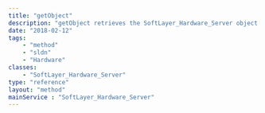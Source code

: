 ```yaml
---
title: "getObject"
description: "getObject retrieves the SoftLayer_Hardware_Server object whose ID number corresponds to the ID number of the init parameter passed to the SoftLayer_Hardware service. You can only retrieve servers from the account that your portal user is assigned to. "
date: "2018-02-12"
tags:
    - "method"
    - "sldn"
    - "Hardware"
classes:
    - "SoftLayer_Hardware_Server"
type: "reference"
layout: "method"
mainService : "SoftLayer_Hardware_Server"
---
```

